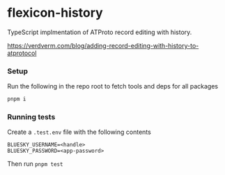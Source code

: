 # flexicon-history

TypeScript implmentation of ATProto record editing with history.

https://verdverm.com/blog/adding-record-editing-with-history-to-atprotocol


### Setup

Run the following in the repo root to fetch tools and deps for all packages

```sh
pnpm i
```

### Running tests

Create a `.test.env` file with the following contents

```env
BLUESKY_USERNAME=<handle>
BLUESKY_PASSWORD=<app-password>
```

Then run `pnpm test`